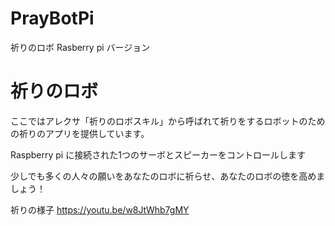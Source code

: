 # PrayBotPi
祈りのロボ Rasberry pi バージョン

# 祈りのロボ

ここではアレクサ「祈りのロボスキル」から呼ばれて祈りをするロボットのための祈りのアプリを提供しています。

Raspberry pi に接続された1つのサーボとスピーカーをコントロールします

少しでも多くの人々の願いをあなたのロボに祈らせ、あなたのロボの徳を高めましょう！

祈りの様子
https://youtu.be/w8JtWhb7gMY
